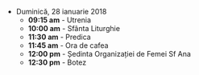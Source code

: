  
* <label>Duminică, 28 ianuarie 2018</label>
  * **09:15 am** - Utrenia
  * **10:00 am** - Sfânta Liturghie
  * **11:30 am** - Predica 
  * **11:45 am** - Ora de cafea 
  * **12:00 pm** - Ședinta Organizației de Femei Sf Ana
  * **12:30 pm** - Botez 
  


